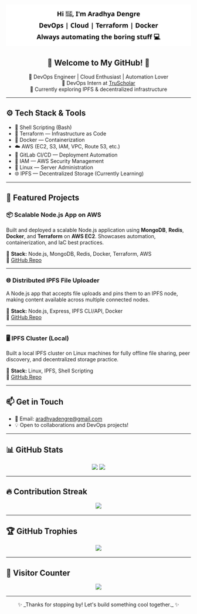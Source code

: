 <!-- Custom Typing Banner -->
<p align="center">
  <img src="https://raw.githubusercontent.com/aradhyadengree/aradhyadengree/c1aa1ddba38340856cb5a879da00619547781d21/assets/animated-banner.svg" alt="Typing Banner" />
</p>


<h2 align="center">🌟 Welcome to My GitHub! 🌟</h2>

<p align="center">
  🚀 DevOps Engineer | Cloud Enthusiast | Automation Lover <br>
  💼 DevOps Intern at <a href="https://truscholar.io" target="_blank">TruScholar</a> <br>
  🧠 Currently exploring IPFS & decentralized infrastructure
</p>

---

## ⚙️ Tech Stack & Tools

- 🐚 Shell Scripting (Bash)
- 🧱 Terraform — Infrastructure as Code  
- 🐳 Docker — Containerization
- ☁️ AWS (EC2, S3, IAM, VPC, Route 53, etc.)
- 🔁 GitLab CI/CD — Deployment Automation  
- 🔐 IAM — AWS Security Management  
- 🐧 Linux — Server Administration  
- 🌐 IPFS — Decentralized Storage (Currently Learning)

---

## 🚀 Featured Projects

### 📦 Scalable Node.js App on AWS  
Built and deployed a scalable Node.js application using **MongoDB**, **Redis**, **Docker**, and **Terraform** on **AWS EC2**. Showcases automation, containerization, and IaC best practices.

🔧 **Stack:** Node.js, MongoDB, Redis, Docker, Terraform, AWS  
🔗 [GitHub Repo](#)

---

### 🌐 Distributed IPFS File Uploader  
A Node.js app that accepts file uploads and pins them to an IPFS node, making content available across multiple connected nodes.

🔧 **Stack:** Node.js, Express, IPFS CLI/API, Docker  
🔗 [GitHub Repo](#)

---

### 🖥️ IPFS Cluster (Local)  
Built a local IPFS cluster on Linux machines for fully offline file sharing, peer discovery, and decentralized storage practice.

🔧 **Stack:** Linux, IPFS, Shell Scripting  
🔗 [GitHub Repo](#)

---

## 📫 Get in Touch

- 📧 Email: [aradhyadengre@gmail.com](mailto:aradhyadengre@gmail.com)
- 💡 Open to collaborations and DevOps projects!

---

## 📊 GitHub Stats

<p align="center">
  <img src="https://github-readme-stats.vercel.app/api?username=aradhyadengre&show_icons=true&theme=tokyonight" />
  <img src="https://github-readme-stats.vercel.app/api/top-langs/?username=aradhyadengre&layout=compact&theme=tokyonight" />
</p>

---

## 🔥 Contribution Streak

<p align="center">
  <img src="https://github-readme-streak-stats.herokuapp.com/?user=aradhyadengre&theme=tokyonight" />
</p>

---

## 🏆 GitHub Trophies

<p align="center">
  <img src="https://github-profile-trophy.vercel.app/?username=aradhyadengre&theme=tokyonight&no-frame=true&row=1&margin-w=15" />
</p>

---

## 👀 Visitor Counter

<p align="center">
  <img src="https://komarev.com/ghpvc/?username=aradhyadengre&label=Profile%20Views&color=blue&style=flat-square" />
</p>

---

<p align="center">✨ _Thanks for stopping by! Let's build something cool together._ ✨</p>

